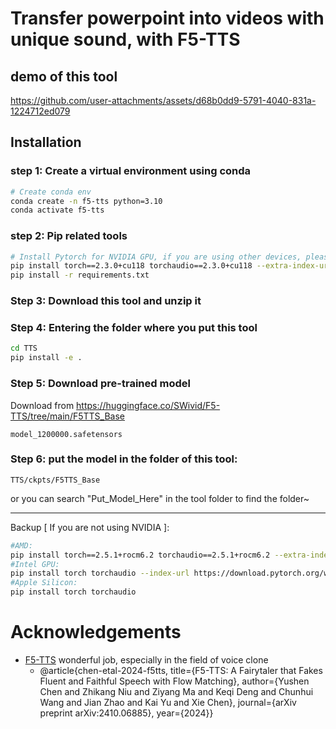 #  Transfer powerpoint into videos with unique sound, with F5-TTS

## demo of this tool
https://github.com/user-attachments/assets/d68b0dd9-5791-4040-831a-1224712ed079

## Installation

### step 1: Create a virtual environment using conda
```bash
# Create conda env
conda create -n f5-tts python=3.10
conda activate f5-tts
```

### step 2: Pip related tools
```bash
# Install Pytorch for NVIDIA GPU, if you are using other devices, please refer to the "Backup" part
pip install torch==2.3.0+cu118 torchaudio==2.3.0+cu118 --extra-index-url https://download.pytorch.org/whl/cu118
pip install -r requirements.txt
```

### Step 3: Download this tool and unzip it

### Step 4: Entering the folder where you put this tool
```bash
cd TTS
pip install -e .
```
### Step 5: Download pre-trained model
Download from https://huggingface.co/SWivid/F5-TTS/tree/main/F5TTS_Base
```
model_1200000.safetensors
```
### Step 6: put the model in the folder of this tool:
```
TTS/ckpts/F5TTS_Base
```
or you can search "Put_Model_Here" in the tool folder to find the folder~

--------------------------
Backup [ If you are not using NVIDIA ]:
```bash
#AMD:
pip install torch==2.5.1+rocm6.2 torchaudio==2.5.1+rocm6.2 --extra-index-url https://download.pytorch.org/whl/rocm6.2
#Intel GPU:
pip install torch torchaudio --index-url https://download.pytorch.org/whl/test/xpu
#Apple Silicon:
pip install torch torchaudio
```

# Acknowledgements

- [F5-TTS](https://github.com/SWivid/F5-TTS) wonderful job, especially in the field of voice clone
  - @article{chen-etal-2024-f5tts,
      title={F5-TTS: A Fairytaler that Fakes Fluent and Faithful Speech with Flow Matching}, 
      author={Yushen Chen and Zhikang Niu and Ziyang Ma and Keqi Deng and Chunhui Wang and Jian Zhao and Kai Yu and Xie Chen},
      journal={arXiv preprint arXiv:2410.06885},
      year={2024}}


